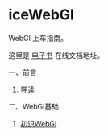 # iceWebGl

WebGl 上车指南。

这里是 [电子书](https://ice-webgl.netlify.app/) 在线文档地址。

一、前言
1. [导读](https://github.com/MrWeilian/iceWebGl/blob/main/docs/content/%E4%B8%80%E3%80%81%E5%89%8D%E8%A8%80/1.%20%E5%AF%BC%E8%AF%BB.md)

二、WebGl基础
1. [初识WebGl](https://github.com/MrWeilian/iceWebGl/blob/main/docs/content/%E4%BA%8C%E3%80%81WebGl%E5%9F%BA%E7%A1%80/1.%20%E5%88%9D%E8%AF%86WebGl.md)

